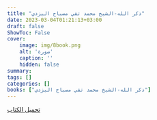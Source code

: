 ```yaml
---
title: "ذكر الله-الشيخ محمد تقي مصباح اليزدي"
date: 2023-03-04T01:21:13+03:00
draft: false
ShowToc: False
cover:
    image: img/8book.png
    alt: 'صورة'
    caption: ''
    hidden: false
summary: 
tags: []
categories: []
books: ["ذكر الله-الشيخ محمد تقي مصباح اليزدي"]
---
```

[تحميل الكتاب](./../../books/8.pdf)